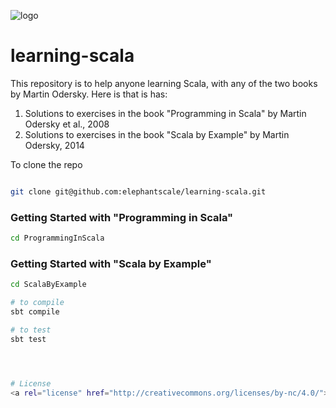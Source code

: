 ![logo](http://elephantscale.com/wp-content/uploads/2015/03/logo1.png?189db0)

# learning-scala

This repository is to help anyone learning Scala, with any of the two books by Martin Odersky. Here is that is has: 

1. Solutions to exercises in the book "Programming in Scala" by Martin Odersky et al., 2008
2. Solutions to exercises in the book "Scala by Example" by Martin Odersky, 2014

To clone the repo   

```bash   

git clone git@github.com:elephantscale/learning-scala.git
```

### Getting Started with "Programming in Scala"

```bash   
cd ProgrammingInScala
```
### Getting Started with "Scala by Example"

```bash   
cd ScalaByExample

# to compile
sbt compile

# to test
sbt test




# License
<a rel="license" href="http://creativecommons.org/licenses/by-nc/4.0/"><img alt="Creative Commons License" style="border-width:0" src="https://i.creativecommons.org/l/by-nc/4.0/88x31.png" /></a><br />This work is licensed under a <a rel="license" href="http://creativecommons.org/licenses/by-nc/4.0/">Creative Commons Attribution-NonCommercial 4.0 International License</a>.